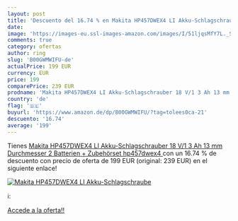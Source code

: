 ```yaml
---
layout: post
title: 'Descuento del 16.74 % en Makita HP457DWEX4 LI Akku-Schlagschraube'
date: 
image: 'https://images-eu.ssl-images-amazon.com/images/I/51ljqsMfY7L._SL200_.jpg'
comments: true
category: ofertas
author: ring
slug: 'B00GWMWIFU-de'
actualPrice: 199 EUR
currency: EUR
price: 199
comparePrice: 239 EUR
prodname: 'Makita HP457DWEX4 LI Akku-Schlagschrauber 18 V/1 3 Ah 13 mm Durchmesser  2 Batterien + Zubehörset hp457dwex4 '
country: 'de'
flag: '🇩🇪'
buyurl: 'https://www.amazon.de/dp/B00GWMWIFU/?tag=tolees0ca-21'
descuento: '16.74'
average: '199'
---
```


Tienes [Makita HP457DWEX4 LI Akku-Schlagschrauber 18 V/1 3 Ah 13 mm Durchmesser  2 Batterien + Zubehörset hp457dwex4 ](https://www.amazon.de/dp/B00GWMWIFU/?tag=tolees0ca-21) con un 16.74 % de descuento con precio de oferta de 199 EUR (original: 239 EUR) en el siguiente enlace!

[![Makita HP457DWEX4 LI Akku-Schlagschraube](https://images-eu.ssl-images-amazon.com/images/I/51ljqsMfY7L._SL200_.jpg)](https://www.amazon.de/dp/B00GWMWIFU/?tag=tolees0ca-21)

ℹ️:


[Accede a la oferta!!](https://www.amazon.de/dp/B00GWMWIFU/?tag=tolees0ca-21)
